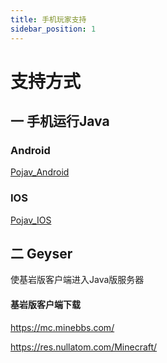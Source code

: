 ```yaml
---
title: 手机玩家支持
sidebar_position: 1
---
```


# 支持方式

## 一 手机运行Java

### Android

[Pojav_Android](Pojav_Android.md)

### IOS

[Pojav_IOS](Pojav_iOS.md)

## 二 Geyser

使基岩版客户端进入Java版服务器

#### 基岩版客户端下载

https://mc.minebbs.com/

https://res.nullatom.com/Minecraft/
